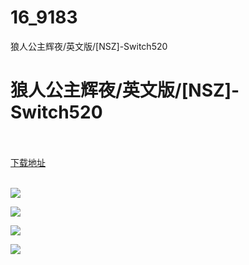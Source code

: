 # 16_9183
狼人公主辉夜/英文版/[NSZ]-Switch520
# 狼人公主辉夜/英文版/[NSZ]-Switch520
 <br/></br>
[下载地址](https://www.switch520.cc/article/9183 "下载地址")
<br/></br>

<p><span style="color: #ffffff;"><strong><img src="https://www.switch520.cc/muke_img/upload_art_editor_20210118-1_24b94d476039f265b7478f332465bde2.jpg"></strong></span></p>
<p><span style="color: #ffffff;"><strong><img src="https://www.switch520.cc/muke_img/upload_art_editor_20210118-1_2e0253e351225e900920b65c86e1f36e.jpg"></strong></span></p>
<p><span style="color: #ffffff;"><strong><img src="https://www.switch520.cc/muke_img/upload_art_editor_20210118-1_885d9800f418ae76f55ffbcd7db8fbf9.jpg"></strong></span></p>
<p><span style="color: #ffffff;"><strong><img src="https://www.switch520.cc/muke_img/upload_art_editor_20210118-1_58978d61ba4f8cd68d34f55ba01cd42b.jpg">&nbsp;</strong></span></p>
<p><span style="color: #ffffff;"><strong>&nbsp;</strong></span></p>
